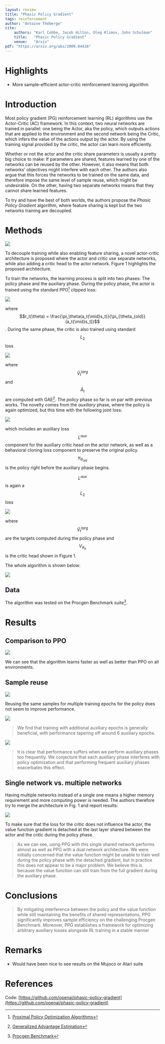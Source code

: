 ```yaml
---
layout: review
title: "Phasic Policy Gradient"
tags: reinforcement
author: "Antoine Théberge"
cite:
    authors: "Karl Cobbe, Jacob Hilton, Oleg Klimov, John Schulman"
    title:   "Phasic Policy Gradient"
    venue:   "Arxiv"
pdf: "https://arxiv.org/abs/2009.04416"
---
```



# Highlights

- More sample-efficient actor-critic reinforcement learning algorithm 

# Introduction

Most policy gradient (PG) reinforcement learning (RL) algorithms use the Actor-Critic (AC) framework. In this context, two neural networks are trained in parallel: one being the Actor, aka the policy, which outputs actions that are applied to the environment and the second network being the Critic, which infers the value of the actions output by the actor. By using the training signal provided by the critic, the actor can learn more efficiently.

Whether or not the actor and the critic share parameters is usually a pretty big choice to make: If parameters are shared, features learned by one of the networks can be reused by the other. However, it also means that both networks' objectives might interfere with each other. The authors also argue that this forces the networks to be trained on the same data, and therefore impose the same level of sample reuse, which might be undesirable. On the other, having two separate networks means that they cannot share learned features.

To try and have the best of both worlds, the authors propose the _Phasic Policy Gradient_ algorithm, where feature sharing is kept but the two networks training are decoupled.

# Methods

![](/article/images/phasic-pg/fig1.jpeg)

To decouple training while also enabling feature sharing, a novel actor-critic architecture is proposed where the actor and critic use separate networks, while also adding a critic head to the actor network. Figure 1 highlights the proposed architecture. 

To train the networks, the learning process is split into two phases: The policy phase and the auxiliary phase. During the policy phase, the actor is trained using the standard PPO[^1] clipped loss:

![](/article/images/phasic-pg/eq1.jpeg)

where $$r_t(\theta) = \frac{\pi_\theta(a_t{\mid}s_t)}{\pi_{\theta_{old}}(a_t{\mid}s_t)}$$. During the same phase, the critic is also trained using standard $$L_2$$ loss

![](/article/images/phasic-pg/eq2.jpeg)

where $$\hat{V}^{targ}_t$$ and $$\hat{A}_t$$ are computed with GAE[^2]. The _policy_ phase so far is on par with previous works. The novelty comes from the _auxiliary_ phase, where the policy is again optimized, but this time with the following joint loss:

![](/article/images/phasic-pg/eq3.jpeg)

which includes an auxiliary loss $$L^{aux}$$ component for the auxiliary critic head on the actor network, as well as a behavioral cloning loss component to preserve the original policy. $$\pi_{\theta_{old}}$$ is the policy right before the auxiliary phase begins.

$$L^{aux}$$ is again a $$L_2$$ loss

![](/article/images/phasic-pg/eq4.jpeg)

where $$\hat{V}^{targ}_t$$ are the targets computed during the policy phase and $$V_{\theta_\pi}$$ is the critic head shown in Figure 1.

The whole algorithm is shown below:

![](/article/images/phasic-pg/alg1.jpeg)

## Data

The algorithm was tested on the Procgen Benchmark suite[^3].

# Results

## Comparison to PPO

![](/article/images/phasic-pg/res1.jpeg)

We can see that the algorithm learns faster as well as better than PPO on all environments.

## Sample reuse

![](/article/images/phasic-pg/res2.jpeg)

Reusing the same samples for multiple training epochs for the policy does not seem to improve performance.

![](/article/images/phasic-pg/res3.jpeg)

> We find that training with additional auxiliary epochs is generally beneficial, with performance tapering off around 6 auxiliary epochs.

![](/article/images/phasic-pg/res4.jpeg)

> It is clear that performance suffers when we perform auxiliary phases too frequently. We conjecture that each auxiliary phase interferes with policy optimization and that performing frequent auxiliary phases exacerbates this effect.

## Single network vs. multiple networks

Having multiple networks instead of a single one means a higher memory requirement and more computing power is needed. The authors therefore try to merge the architecture in Fig. 1 and report results:

![](/article/images/phasic-pg/res5.jpeg)

To make sure that the loss for the critic does not influence the actor, the value function gradient is detached at the last layer shared between the actor and the critic during the policy phase.

> As we can see, using PPG with this single shared network performs almost as well as PPG with a dual network architecture. We were initially concerned that the value function might be unable to train well during the policy phase with the detached gradient, but in practice this does not appear to be a major problem. We believe this is because the value function can still train from the full gradient during the auxiliary phase.

# Conclusions

> By mitigating interference between the policy and the value function while still maintaining the benefits of shared representations, PPG significantly improves sample efficiency on the challenging Procgen Benchmark. Moreover, PPG establishes a framework for optimizing arbitrary auxiliary losses alongside RL training in a stable manner

# Remarks

- Would have been nice to see results on the Mujoco or Atari suite

# References

[^1]: [Proximal Policy Optimization Algorithms](https://arxiv.org/abs/1707.06347)
[^2]: [Generalized Advantage Estimation](https://arxiv.org/abs/1506.02438)
[^3]: [Procgen Benchmark](https://openai.com/blog/procgen-benchmark/)

Code: [https://github.com/openai/phasic-policy-gradient](https://github.com/openai/phasic-policy-gradient)

